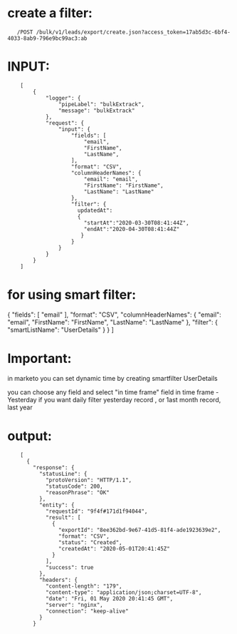create a filter:
===============

       
       /POST /bulk/v1/leads/export/create.json?access_token=17ab5d3c-6bf4-4033-8ab9-796e9bc99ac3:ab
INPUT:
======

        [
            {
                "logger": {
                    "pipeLabel": "bulkExtrack",
                    "message": "bulkExtrack"
                },
                "request": {
                    "input": {
                        "fields": [
                            "email",
                            "FirstName",
                            "LastName",
                        ],
                        "format": "CSV",
                        "columnHeaderNames": {
                            "email": "email",
                            "FirstName": "FirstName",
                            "LastName": "LastName"
                        },
                        "filter": {
                          updatedAt":
                          {
                            "startAt":"2020-03-30T08:41:44Z",
                            "endAt":"2020-04-30T08:41:44Z"
                           }
                        }
                    }
                }
            }
        ]
        
        
for using smart filter:
======================

{
            "fields": [
                "email"
            ],
            "format": "CSV",
            "columnHeaderNames": {
                "email": "email",
                "FirstName": "FirstName",
                "LastName": "LastName"
            },
            "filter": {
                "smartListName": "UserDetails"
            }
        }
]


        
Important:
==========

in marketo you can set dynamic time by creating smartfilter UserDetails

you can choose any field and select "in time frame" field
in time frame - Yesterday if you want daily filter yesterday record , or 1ast month record, last year
        
output:
======


        [
          {
            "response": {
              "statusLine": {
                "protoVersion": "HTTP/1.1",
                "statusCode": 200,
                "reasonPhrase": "OK"
              },
              "entity": {
                "requestId": "9f4f#171d1f94044",
                "result": [
                  {
                    "exportId": "8ee362bd-9e67-41d5-81f4-ade1923639e2",
                    "format": "CSV",
                    "status": "Created",
                    "createdAt": "2020-05-01T20:41:45Z"
                  }
                ],
                "success": true
              },
              "headers": {
                "content-length": "179",
                "content-type": "application/json;charset=UTF-8",
                "date": "Fri, 01 May 2020 20:41:45 GMT",
                "server": "nginx",
                "connection": "keep-alive"
              }
            }
